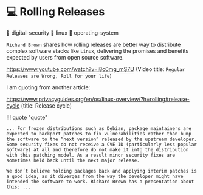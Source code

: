 # 💻 Rolling Releases

📎 digital-security 📎 linux 📎 operating-system

`Richard Brown` shares how rolling releases are better way to distribute complex software stacks like `Linux`, delivering the promises and benefits expected by users from open source software.

<https://www.youtube.com/watch?v=i8c0mg_mS7U> (Video title: `Regular Releases are Wrong, Roll for your life`)

I am quoting from another article:

<https://www.privacyguides.org/en/os/linux-overview/?h=rolling#release-cycle> (title: Release cycle)

!!! quote "quote"

    ... For frozen distributions such as Debian, package maintainers are expected to backport patches to fix vulnerabilities rather than bump the software to the “next version” released by the upstream developer. Some security fixes do not receive a CVE ID (particularly less popular software) at all and therefore do not make it into the distribution with this patching model. As a result minor security fixes are sometimes held back until the next major release.

    We don’t believe holding packages back and applying interim patches is a good idea, as it diverges from the way the developer might have intended the software to work. Richard Brown has a presentation about this: ...
